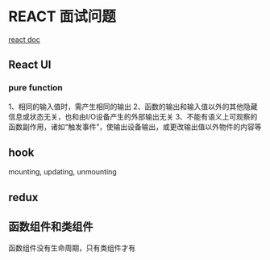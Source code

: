 # REACT 面试问题
[react doc](https://react.dev/learn/responding-to-events)
## React UI

### pure function

1、相同的输入值时，需产生相同的输出
2、函数的输出和输入值以外的其他隐藏信息或状态无关，也和由I/O设备产生的外部输出无关
3、不能有语义上可观察的函数副作用，诸如“触发事件”，使输出设备输出，或更改输出值以外物件的内容等

## hook

mounting, updating, unmounting

## redux

## 函数组件和类组件

函数组件没有生命周期，只有类组件才有